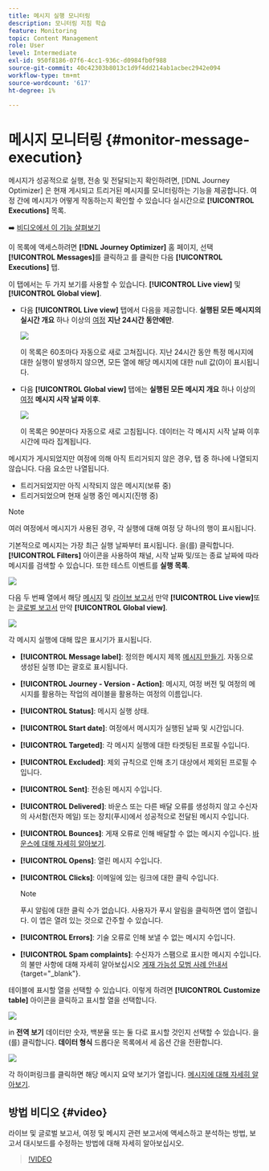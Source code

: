 ```yaml
---
title: 메시지 실행 모니터링
description: 모니터링 지침 학습
feature: Monitoring
topic: Content Management
role: User
level: Intermediate
exl-id: 950f8186-07f6-4cc1-936c-d0984fb0f988
source-git-commit: 40c42303b8013c1d9f4dd214ab1acbec2942e094
workflow-type: tm+mt
source-wordcount: '617'
ht-degree: 1%

---
```


# 메시지 모니터링 {#monitor-message-execution}

메시지가 성공적으로 실행, 전송 및 전달되는지 확인하려면, [!DNL Journey Optimizer] 은 현재 게시되고 트리거된 메시지를 모니터링하는 기능을 제공합니다. 여정 간에 메시지가 어떻게 작동하는지 확인할 수 있습니다 <!--and APIs--> 실시간으로 **[!UICONTROL Executions]** 목록.

➡️ [비디오에서 이 기능 살펴보기](#video)

이 목록에 액세스하려면 **[!DNL Journey Optimizer]** 홈 페이지, 선택 **[!UICONTROL Messages]**&#x200B;를 클릭하고 를 클릭한 다음 **[!UICONTROL Executions]** 탭.

이 탭에서는 두 가지 보기를 사용할 수 있습니다. **[!UICONTROL Live view]** 및 **[!UICONTROL Global view]**.

* 다음 **[!UICONTROL Live view]** 탭에서 다음을 제공합니다. **실행된 모든 메시지의 실시간 개요** 하나 이상의 [여정](../building-journeys/journey.md) **지난 24시간 동안에만**.

   ![](assets/message-execution-tab-live.png)

   이 목록은 60초마다 자동으로 새로 고쳐집니다. 지난 24시간 동안 특정 메시지에 대한 실행이 발생하지 않으면, 모든 열에 해당 메시지에 대한 null 값(0)이 표시됩니다.

* 다음 **[!UICONTROL Global view]** 탭에는 **실행된 모든 메시지 개요** 하나 이상의 [여정](../building-journeys/journey.md) **메시지 시작 날짜 이후**.

   ![](assets/message-execution-tab-global.png)

   이 목록은 90분마다 자동으로 새로 고침됩니다. 데이터는 각 메시지 시작 날짜 이후 시간에 따라 집계됩니다.

메시지가 게시되었지만 여정에 의해 아직 트리거되지 않은 경우, 탭 중 하나에 나열되지 않습니다. 다음 요소만 나열됩니다.
* 트리거되었지만 아직 시작되지 않은 메시지(보류 중)
* 트리거되었으며 현재 실행 중인 메시지(진행 중)

>[!NOTE]
>
>여러 여정에서 메시지가 사용된 경우, 각 실행에 대해 여정 당 하나의 행이 표시됩니다.

기본적으로 메시지는 가장 최근 실행 날짜부터 표시됩니다. 을(를) 클릭합니다. **[!UICONTROL Filters]** 아이콘을 사용하여 채널, 시작 날짜 및/또는 종료 날짜에 따라 메시지를 검색할 수 있습니다. 또한 테스트 이벤트를 **실행 목록**.

![](assets/message-execution-tab-filters.png)

다음 <!--**[!UICONTROL Quick action]**-->두 번째 열에서 해당 [메시지](../messages/get-started-content.md) 및 [라이브 보고서](../reports/live-report.md) 만약 **[!UICONTROL Live view]**&#x200B;또는 [글로벌 보고서](../reports/global-report.md) 만약 **[!UICONTROL Global view]**.

![](assets/message-execution-open-live-report.png)

각 메시지 실행에 대해 많은 표시기가 표시됩니다.

* **[!UICONTROL Message label]**: 정의한 메시지 제목 [메시지 만들기](../messages/get-started-content.md). 자동으로 생성된 실행 ID는 괄호로 표시됩니다.

   <!--**[!UICONTROL Execution ID]**: Automatically generated identifier.
  **[!UICONTROL Source]**: Name of the journey leveraging that message.-->

* **[!UICONTROL Journey - Version - Action]**: 메시지, 여정 버전 및 여정의 메시지를 활용하는 작업의 레이블을 활용하는 여정의 이름입니다.

* **[!UICONTROL Status]**: 메시지 실행 상태.

* **[!UICONTROL Start date]**: 여정에서 메시지가 실행된 날짜 및 시간입니다.

* **[!UICONTROL Targeted]**: 각 메시지 실행에 대한 타겟팅된 프로필 수입니다.

* **[!UICONTROL Excluded]**: 제외 규칙으로 인해 초기 대상에서 제외된 프로필 수입니다.

* **[!UICONTROL Sent]**: 전송된 메시지 수입니다.

* **[!UICONTROL Delivered]**: 바운스 또는 다른 배달 오류를 생성하지 않고 수신자의 사서함(전자 메일) 또는 장치(푸시)에서 성공적으로 전달된 메시지 수입니다.

* **[!UICONTROL Bounces]**: 게재 오류로 인해 배달할 수 없는 메시지 수입니다. [바운스에 대해 자세히 알아보기](suppression-list.md).

* **[!UICONTROL Opens]**: 열린 메시지 수입니다.

* **[!UICONTROL Clicks]**: 이메일에 있는 링크에 대한 클릭 수입니다.

   >[!NOTE]
   >
   >푸시 알림에 대한 클릭 수가 없습니다. 사용자가 푸시 알림을 클릭하면 앱이 열립니다. 이 앱은 열려 있는 것으로 간주할 수 있습니다.

* **[!UICONTROL Errors]**: 기술 오류로 인해 보낼 수 없는 메시지 수입니다.

* **[!UICONTROL Spam complaints]**: 수신자가 스팸으로 표시한 메시지 수입니다. 의 불만 사항에 대해 자세히 알아보십시오 [게재 가능성 모범 사례 안내서](https://experienceleague.adobe.com/docs/deliverability-learn/deliverability-best-practice-guide/metrics-for-deliverability/complaints.html#metrics-for-deliverability){target=&quot;_blank&quot;}.

테이블에 표시할 열을 선택할 수 있습니다. 이렇게 하려면 **[!UICONTROL Customize table]** 아이콘을 클릭하고 표시할 열을 선택합니다.

![](assets/message-execution-customize-table.png)

in **전역 보기** 데이터만 숫자, 백분율 또는 둘 다로 표시할 것인지 선택할 수 있습니다. 을(를) 클릭합니다. **데이터 형식** 드롭다운 목록에서 세 옵션 간을 전환합니다.

![](assets/message-execution-data-format.png)

각 하이퍼링크를 클릭하면 해당 메시지 요약 보기가 열립니다. [메시지에 대해 자세히 알아보기](../messages/get-started-content.md).

## 방법 비디오 {#video}

라이브 및 글로벌 보고서, 여정 및 메시지 관련 보고서에 액세스하고 분석하는 방법, 보고서 대시보드를 수정하는 방법에 대해 자세히 알아보십시오.

>[!VIDEO](https://video.tv.adobe.com/v/334108?quality=12)
